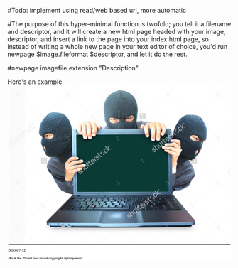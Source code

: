 #Todo: implement using read/web based url, more automatic

#The purpose of this hyper-minimal function is twofold; you tell it a filename and descriptor, and it will create a new html page headed with your image, descriptor, and insert a link to the page into your index.html page, so instead  of writing a whole new page in your text editor of choice, you'd run newpage $image.fileformat $descriptor, 
and let it do the rest. 

#newpage imagefile.extension "Description".

Here's an example
<img src="image.png">
